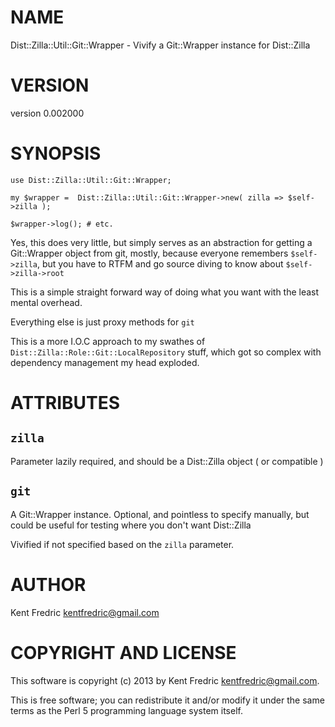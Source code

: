 # NAME

Dist::Zilla::Util::Git::Wrapper - Vivify a Git::Wrapper instance for Dist::Zilla

# VERSION

version 0.002000

# SYNOPSIS

    use Dist::Zilla::Util::Git::Wrapper;

    my $wrapper =  Dist::Zilla::Util::Git::Wrapper->new( zilla => $self->zilla );

    $wrapper->log(); # etc.

Yes, this does very little, but simply serves as an abstraction for getting a Git::Wrapper
object from git, mostly, because everyone remembers `$self->zilla`, but you have to RTFM
and go source diving to know about `$self->zilla->root`

This is a simple straight forward way of doing what you want with the least mental overhead.

Everything else is just proxy methods for `git`

This is a more I.O.C approach to my swathes of `Dist::Zilla::Role::Git::LocalRepository` stuff,
which got so complex with dependency management my head exploded.

# ATTRIBUTES

## `zilla`

Parameter lazily required, and should be a Dist::Zilla object ( or compatible )

## `git`

A Git::Wrapper instance. Optional, and pointless to specify manually,
but could be useful for testing where you don't want Dist::Zilla

Vivified if not specified based on the `zilla` parameter.

# AUTHOR

Kent Fredric <kentfredric@gmail.com>

# COPYRIGHT AND LICENSE

This software is copyright (c) 2013 by Kent Fredric <kentfredric@gmail.com>.

This is free software; you can redistribute it and/or modify it under
the same terms as the Perl 5 programming language system itself.
